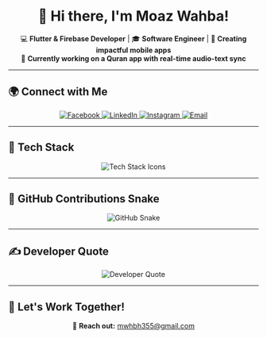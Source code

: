 <h1 align="center">👋 Hi there, I'm Moaz Wahba!</h1>
<p align="center">
  💻 <strong>Flutter & Firebase Developer</strong> | 🎓 <strong>Software Engineer</strong> | 🚀 <strong>Creating impactful mobile apps</strong><br>
  📱 <strong>Currently working on a Quran app with real-time audio-text sync</strong>
</p>

---

## 🌍 Connect with Me
<p align="center">
  <a href="https://www.facebook.com/moaz.wahba.9" target="_blank">
    <img src="https://img.shields.io/badge/Facebook-%231877F2.svg?style=for-the-badge&logo=facebook&logoColor=white" alt="Facebook"/>
  </a>
  <a href="https://www.linkedin.com/in/moaz-wahba/" target="_blank">
    <img src="https://img.shields.io/badge/LinkedIn-%230A66C2.svg?style=for-the-badge&logo=linkedin&logoColor=white" alt="LinkedIn"/>
  </a>
  <a href="https://www.instagram.com/moaz1wahba/" target="_blank">
    <img src="https://img.shields.io/badge/Instagram-%23E4405F.svg?style=for-the-badge&logo=instagram&logoColor=white" alt="Instagram"/>
  </a>
  <a href="mailto:mwhbh355@gmail.com" target="_blank">
    <img src="https://img.shields.io/badge/Email-%23D14836.svg?style=for-the-badge&logo=gmail&logoColor=white" alt="Email"/>
  </a>
</p>

---

## 🚀 Tech Stack
<p align="center">
  <img src="https://skillicons.dev/icons?i=flutter,dart,firebase,figma,mysql,sqlite,git,github" alt="Tech Stack Icons" />
</p>

---

## 🐍 GitHub Contributions Snake
<p align="center">
  <picture>
    <source media="(prefers-color-scheme: dark)" srcset="https://raw.githubusercontent.com/tobiasmeyhoefer/tobiasmeyhoefer/output/github-snake-dark.svg">
    <source media="(prefers-color-scheme: light)" srcset="https://raw.githubusercontent.com/tobiasmeyhoefer/tobiasmeyhoefer/output/github-snake.svg">
    <img src="https://raw.githubusercontent.com/tobiasmeyhoefer/tobiasmeyhoefer/output/github-snake.svg" alt="GitHub Snake" />
  </picture>
</p>

---

## ✍️ Developer Quote
<p align="center">
  <img src="https://quotes-github-readme.vercel.app/api?type=horizontal&theme=radical" alt="Developer Quote" />
</p>

---

## 🤝 Let's Work Together!
<p align="center">
  💌 <strong>Reach out:</strong> <a href="mailto:moazwahba@example.com">mwhbh355@gmail.com</a>
</p>

